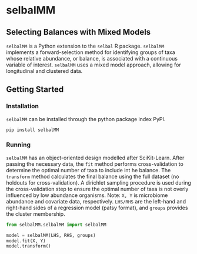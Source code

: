 # selbalMM
## Selecting Balances with Mixed Models

`selbalMM` is a Python extension to the `selbal` R package. `selbalMM` implements a forward-selection method for identifying groups of taxa whose relative abundance, or balance, is associated with a continuous variable of interest. `selbalMM` uses a mixed model approach, allowing for longitudinal and clustered data.

## Getting Started

### Installation
`selbalMM` can be installed through the python package index PyPI.
```python
pip install selbalMM
```

### Running
`selbalMM` has an object-oriented design modelled after SciKit-Learn. After passing the necessary data, the `fit` method performs cross-validation to determine the optimal number of taxa to include int he balance. The `transform` method calculates the final balance using the full dataset (no holdouts for cross-validation).  A dirichlet sampling procedure is used during the cross-validation step to ensure the optimal number of taxa is not overly influenced by low abundance organisms. 
Note: `X, Y` is microbiome abundance and covariate data, respectively. `LHS/RHS` are the left-hand and right-hand sides of a regression model (patsy format), and `groups` provides the cluster membership.

```python
from selbalMM.selbalMM import selbalMM

model = selbalMM(LHS, RHS, groups)
model.fit(X, Y)
model.transform()
```
